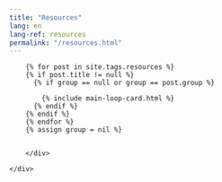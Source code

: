 ```yaml
---
title: "Resources"
lang: en
lang-ref: resources
permalink: "/resources.html"
---
```


<div class="container">
    <div class="row justify-content-center">
        <div class="col-md-8">

            
        {% for post in site.tags.resources %}
        {% if post.title != null %}
          {% if group == null or group == post.group %}
         
            {% include main-loop-card.html %}
          {% endif %}
        {% endif %}
        {% endfor %}
        {% assign group = nil %}
        

        </div>
        
    </div>
</div>
